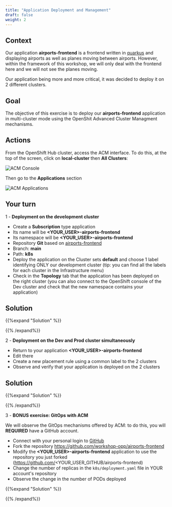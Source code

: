 ```yaml
---
title: "Application Deployment and Management"
draft: false
weight: 2
---
```


## Context

Our application **airports-frontend** is a frontend written in [quarkus](https://quarkus.io) and displaying airports as well as planes moving between airports. However, within the framework of this workshop, we will only deal with the frontend here and we will not see the planes moving.

Our application being more and more critical, it was decided to deploy it on 2 different clusters.


## Goal

The objective of this exercise is to deploy our **airports-frontend** application in multi-cluster mode using the OpenShit Advanced Cluster Managment mechanisms.

## Actions

From the OpenShift Hub cluster, access the ACM interface.
To do this, at the top of the screen, click on **local-cluster** then **All Clusters**:

![ACM Console](/OPP-2023-lab-instruction.github.io/images/acm-startconsole.png)


Then go to the **Applications** section

![ACM Applications](/OPP-2023-lab-instruction.github.io/images/acm-applications.png)


## Your turn 

1 - __Deployment on the development cluster__
- Create a **Subscription** type application
- Its name will be **<YOUR_USER>-airports-frontend**
- Its namespace will be **<YOUR_USER>-airports-frontend**
- Repository **Git** based on [airports-frontend](https://github.com/workshop-opp/airports-frontend.git)
- Branch: **main**
- Path: **k8s**
- Deploy the application on the Cluster sets **default** and choose 1 label identifying ONLY our development cluster (tip: you can find all the labels for each cluster in the Infrastructure menu)
- Check in the **Topology** tab that the application has been deployed on the right cluster (you can also connect to the OpenShift console of the Dev cluster and check that the new namespace contains your application)

## Solution

{{%expand "Solution" %}}


{{% /expand%}}


2 - __Deployment on the Dev and Prod cluster simultaneously__
- Return to your application **<YOUR_USER>-airports-frontend**
- Edit there
- Create a new placement rule using a common label to the 2 clusters
- Observe and verify that your application is deployed on the 2 clusters

## Solution

{{%expand "Solution" %}}


{{% /expand%}}


3 - __BONUS exercise: GitOps with ACM__

We will observe the GitOps mechanisms offered by ACM: to do this, you will **REQUIRED** have a GitHub account.
- Connect with your personal login to [GitHub](https://github.com)
- Fork the repository https://github.com/workshop-opp/airports-frontend
- Modify the **<YOUR_USER>-airports-frontend** application to use the repository you just forked (https://github.com/<YOUR_USER_GITHUB/airports-frontend)
- Change the number of replicas in the `k8s/deployment.yaml` file in YOUR account's repository
- Observe the change in the number of PODs deployed

{{%expand "Solution" %}}


{{% /expand%}}